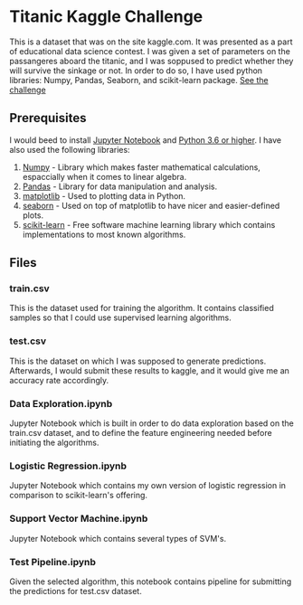 # Titanic Kaggle Challenge

This is a dataset that was on the site kaggle.com. It was presented as a part of educational data science contest. I was given a set of parameters on the passangeres aboard the titanic, and I was soppused to predict whether they will survive the sinkage or not. In order to do so, I have used python libraries: Numpy, Pandas, Seaborn, and scikit-learn package. 
[See the challenge](https://www.kaggle.com/c/titanic)

## Prerequisites

I would beed to install [Jupyter Notebook](https://jupyter.org/) and [Python 3.6 or higher](https://www.python.org/). I have also used the following libraries:
1. [Numpy](https://numpy.org/) - Library which makes faster mathematical calculations, espaccially when it comes to linear algebra.
2. [Pandas](https://pandas.pydata.org/) - Library for data manipulation and analysis.
3. [matplotlib](https://matplotlib.org/index.html) - Used to plotting data in Python.
4. [seaborn](https://seaborn.pydata.org/) - Used on top of matplotlib to have nicer and easier-defined plots.
5. [scikit-learn](https://scikit-learn.org/) - Free software machine learning library which contains implementations to most known algorithms.

## Files

### train.csv

This is the dataset used for training the algorithm. It contains classified samples so that I could use supervised learning algorithms.

### test.csv

This is the dataset on which I was supposed to generate predictions. Afterwards, I would submit these results to kaggle, and it would give me an accuracy rate accordingly.

### Data Exploration.ipynb

Jupyter Notebook which is built in order to do data exploration based on the train.csv dataset, and to define the feature engineering needed before initiating the algorithms.

### Logistic Regression.ipynb

Jupyter Notebook which contains my own version of logistic regression in comparison to scikit-learn's offering. 

### Support Vector Machine.ipynb

Jupyter Notebook which contains several types of SVM's.

### Test Pipeline.ipynb

Given the selected algorithm, this notebook contains pipeline for submitting the predictions for test.csv dataset.
